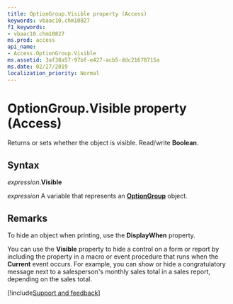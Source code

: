 ```yaml
---
title: OptionGroup.Visible property (Access)
keywords: vbaac10.chm10827
f1_keywords:
- vbaac10.chm10827
ms.prod: access
api_name:
- Access.OptionGroup.Visible
ms.assetid: 3af38a57-97bf-e427-acb5-ddc21678715a
ms.date: 02/27/2019
localization_priority: Normal
---
```



# OptionGroup.Visible property (Access)

Returns or sets whether the object is visible. Read/write **Boolean**.


## Syntax

_expression_.**Visible**

_expression_ A variable that represents an **[OptionGroup](Access.OptionGroup.md)** object.


## Remarks

To hide an object when printing, use the **DisplayWhen** property.

You can use the **Visible** property to hide a control on a form or report by including the property in a macro or event procedure that runs when the **Current** event occurs. For example, you can show or hide a congratulatory message next to a salesperson's monthly sales total in a sales report, depending on the sales total.




[!include[Support and feedback](~/includes/feedback-boilerplate.md)]